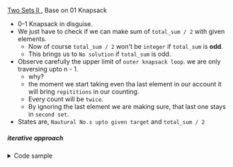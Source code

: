 [Two Sets II ](https://cses.fi/problemset/task/1093/), Base on 01 Knapsack

- 0-1 Knapsack in disguise.
- We just have to check if we can make sum of `total_sum / 2` with given elements.
  - Now of course `total_sum / 2` won't be `integer` if `total_sum` is **odd**.
  - This brings us to `No solution` if `total_sum` is odd.
- Observe carefully the upper limit of `outer knapsack loop`. we are only traversing upto n - 1.
  - why?
  - the moment we start taking even tha last element in our account it will bring `repititions` in our counting.
  - Every count will be `twice`.
  - By ignoring the last element we are making sure, that last one stays in `second set`.
- States are, `Nautural No.s upto given target` and `total_sum / 2`

##### iterative approach

<details>
<summary>Code sample </summary>

```cpp

long long int n;
cin >> n;

long long int target = n * (n + 1) / 2;
if (target & 1) {
    cout << 0 << '\n';
    return;
}
target /= 2;
vector<vector<long long int>> dp(n + 1, vector<long long int>(target + 1));

dp[0][0] = 1;
for (int i = 1; i < n; i++) { /* OUTER KNAPSACK LOOP */
    for (int j = 0; j <= target; j++) {
        dp[i][j] += dp[i - 1][j];
        int rem = j - i;
        if (rem >= 0) {
            dp[i][j] += dp[i - 1][rem];
            dp[i][j] %= mod;
        }
    }
}
cout << dp[n - 1][target] << '\n';

```

</details>
